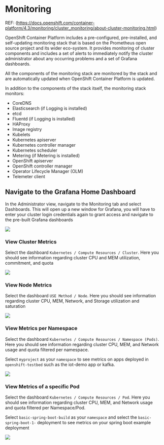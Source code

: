# Monitoring

REF: (https://docs.openshift.com/container-platform/4.3/monitoring/cluster_monitoring/about-cluster-monitoring.html)

OpenShift Container Platform includes a pre-configured, pre-installed, and self-updating monitoring stack that is based on the Prometheus open source project and its wider eco-system. It provides monitoring of cluster components and includes a set of alerts to immediately notify the cluster administrator about any occurring problems and a set of Grafana dashboards.

All the components of the monitoring stack are monitored by the stack and are automatically updated when OpenShift Container Platform is updated.

In addition to the components of the stack itself, the monitoring stack monitors:

- CoreDNS
- Elasticsearch (if Logging is installed)
- etcd
- Fluentd (if Logging is installed)
- HAProxy
- Image registry
- Kubelets
- Kubernetes apiserver
- Kubernetes controller manager
- Kubernetes scheduler
- Metering (if Metering is installed)
- OpenShift apiserver
- OpenShift controller manager
- Operator Lifecycle Manager (OLM)
- Telemeter client

## Navigate to the Grafana Home Dashboard

In the Administrator view, navigate to the Monitoring tab and select Dashboards. This will open up a new window for Grafana, you will have to enter your cluster login credentials again to grant access and navigate to the pre-built Grafana dashboards

![](https://github.com/rcdelacruz/Standard-OCP-Workshop/blob/master/resources/monitoring1.png)

### View Cluster Metrics

Select the dashboard `Kubernetes / Compute Resources / Cluster`. Here you should see information regarding cluster CPU and MEM utilization, commitment, and quota

![](https://github.com/rcdelacruz/Standard-OCP-Workshop/blob/master/resources/monitoring2.png)

### View Node Metrics

Select the dashboard `USE Method / Node`. Here you should see information regarding cluster CPU, MEM, Network, and Storage utilization and saturation

![](https://github.com/rcdelacruz/Standard-OCP-Workshop/blob/master/resources/monitoring3.png)

### View Metrics per Namespace

Select the dashboard `Kubernetes / Compute Resources / Namespace (Pods)`. Here you should see information regarding cluster CPU, MEM, and Network usage and quota filtered per namespace.

Select `myproject` as your `namespace` to see metrics on apps deployed in `openshift-testbed` such as the iot-demo app or kafka.

![](https://github.com/rcdelacruz/Standard-OCP-Workshop/blob/master/resources/monitoring4.png)

### View Metrics of a specific Pod

Select the dashboard `Kubernetes / Compute Resources / Pod`. Here you should see information regarding cluster CPU, MEM, and Network usage and quota filtered per Namespace/Pod.

Select `basic-spring-boot-build` as your `namespace` and select the `basic-spring-boot-1-` deployment to see metrics on your spring boot example deployment

![](https://github.com/rcdelacruz/Standard-OCP-Workshop/blob/master/resources/monitoring5.png)
